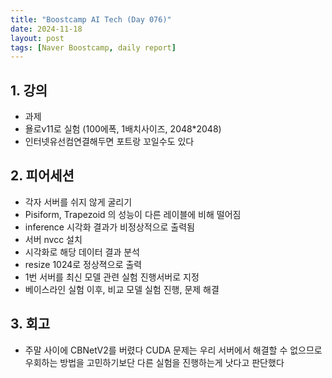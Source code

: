 ```yaml
---
title: "Boostcamp AI Tech (Day 076)"
date: 2024-11-18
layout: post
tags: [Naver Boostcamp, daily report]
---
```

## 1. 강의
- 과제
- 욜로v11로 실험 (100에폭, 1배치사이즈, 2048*2048)
- 인터넷유선컴연결해두면 포트랑 꼬일수도 있다

## 2. 피어세션
- 각자 서버를 쉬지 않게 굴리기
- Pisiform, Trapezoid 의 성능이 다른 레이블에 비해 떨어짐
- inference 시각화 결과가 비정상적으로 출력됨
- 서버 nvcc 설치
- 시각화로 해당 데이터 결과 분석 
- resize 1024로 정상젹으로 출력 
- 1번 서버를 최신 모델 관련 실험 진행서버로 지정 
- 베이스라인 실험 이후, 비교 모델 실험 진행, 문제 해결

## 3. 회고
- 주말 사이에 CBNetV2를 버렸다 CUDA 문제는 우리 서버에서 해결할 수 없으므로 우회하는 방법을 고민하기보단 다른 실험을 진행하는게 낫다고 판단했다
